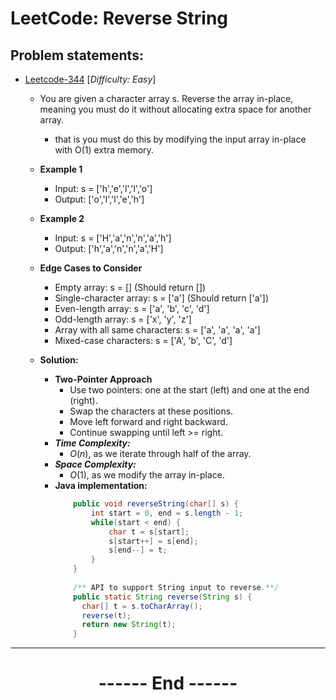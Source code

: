 # LeetCode: Reverse String
## Problem statements:
- [Leetcode-344](https://leetcode.com/problems/reverse-string/description/?source=submission-ac) [*Difficulty: Easy*]
  - You are given a character array s. Reverse the array in-place, meaning you must do it without allocating extra space for another array.
    - that is you must do this by modifying the input array in-place with O(1) extra memory.

  - **Example 1**
    - Input: s = ['h','e','l','l','o']
    - Output: ['o','l','l','e','h']

  - **Example 2**
    - Input: s = ['H','a','n','n','a','h']
    - Output: ['h','a','n','n','a','H']


  - **Edge Cases to Consider**
    - Empty array: s = [] (Should return [])
    - Single-character array: s = ['a'] (Should return ['a'])
    - Even-length array: s = ['a', 'b', 'c', 'd']
    - Odd-length array: s = ['x', 'y', 'z']
    - Array with all same characters: s = ['a', 'a', 'a', 'a']
    - Mixed-case characters: s = ['A', 'b', 'C', 'd']

  - **Solution:**
    - **Two-Pointer Approach**
      - Use two pointers: one at the start (left) and one at the end (right).
      - Swap the characters at these positions.
      - Move left forward and right backward.
      - Continue swapping until left >= right.
    - ***Time Complexity:*** 
      - $O(n)$, as we iterate through half of the array.
    - ***Space Complexity:*** 
      - $O(1)$, as we modify the array in-place.
    - **Java implementation:**  
      ```java
          public void reverseString(char[] s) {
              int start = 0, end = s.length - 1;
              while(start < end) {
                  char t = s[start];
                  s[start++] = s[end];
                  s[end--] = t;
              }
          }
          
          /** API to support String input to reverse.**/
          public static String reverse(String s) {
            char[] t = s.toCharArray();
            reverse(t);
            return new String(t);
          }
      ```

---
<center>
<h1> ------ End ------ </h1>
</center>

<!-- HTML styling -->
<style>
  table, th, td {
    border: 1px solid black;
    border-collapse: collapse;
  }
  heading {
    color: blue;
    font-size: 20px;
  }
</style>